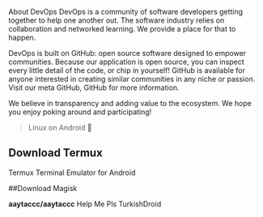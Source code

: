 

About DevOps
DevOps is a community of software developers getting together to help one another out. The software industry relies on collaboration and networked learning. 
We provide a place for that to happen.

DevOps is built on GitHub: open source software designed to empower communities. Because our application is open source, you can inspect every little detail of the code, 
or chip in yourself!
 GitHub is available for anyone interested in creating similar communities in any niche or passion. Visit our meta GitHub, 
GitHub for more information.

We believe in transparency and adding value to the ecosystem. We hope you enjoy poking around and participating!

> Linux on Android 💯

## Download Termux

Termux Terminal Emulator for Android

##Download Magisk



**aaytaccc/aaytaccc** 
  Help Me Pls
TurkishDroid 
